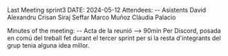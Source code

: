 Last Meeting sprint3
DATE: 2024-05-12
Attendees: -- Asistents
David Alexandru Crisan Siraj Seffar Marco Muñoz Clàudia Palacio 

Minutes of the meeting: -- Acta de la reunió --> 90min
Per Discord, posada en comú del treball fet durant el tercer sprint per si la resta d'integrants del grup tenia alguna idea millor.

